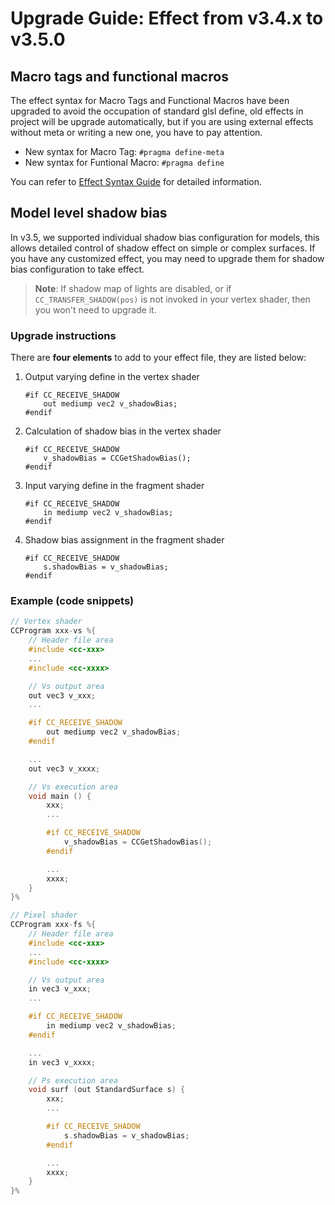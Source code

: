 # Upgrade Guide: Effect from v3.4.x to v3.5.0

## Macro tags and functional macros

The effect syntax for Macro Tags and Functional Macros have been upgraded to avoid the occupation of standard glsl define, old effects in project will be upgrade automatically, but if you are using external effects without meta or writing a new one, you have to pay attention.

- New syntax for Macro Tag: `#pragma define-meta`
- New syntax for Funtional Macro: `#pragma define`

You can refer to [Effect Syntax Guide](./effect-syntax.md#macro-tags) for detailed information.

## Model level shadow bias

In v3.5, we supported individual shadow bias configuration for models, this allows detailed control of shadow effect on simple or complex surfaces. If you have any customized effect, you may need to upgrade them for shadow bias configuration to take effect.

> **Note**: If shadow map of lights are disabled, or if `CC_TRANSFER_SHADOW(pos)` is not invoked in your vertex shader, then you won't need to upgrade it.

### Upgrade instructions

There are **four elements** to add to your effect file, they are listed below:

1. Output varying define in the vertex shader

    ```
    #if CC_RECEIVE_SHADOW
        out mediump vec2 v_shadowBias;
    #endif
    ```

2. Calculation of shadow bias in the vertex shader

    ```
    #if CC_RECEIVE_SHADOW
        v_shadowBias = CCGetShadowBias();
    #endif
    ```

3. Input varying define in the fragment shader

    ```
    #if CC_RECEIVE_SHADOW
        in mediump vec2 v_shadowBias;
    #endif
    ```

4. Shadow bias assignment in the fragment shader

    ```
    #if CC_RECEIVE_SHADOW
        s.shadowBias = v_shadowBias;
    #endif
    ```

### Example (code snippets)

```c
// Vertex shader
CCProgram xxx-vs %{
    // Header file area
    #include <cc-xxx>
    ...
    #include <cc-xxxx>

    // Vs output area
    out vec3 v_xxx;
    ...

    #if CC_RECEIVE_SHADOW
        out mediump vec2 v_shadowBias;
    #endif

    ...
    out vec3 v_xxxx;

    // Vs execution area
    void main () {
        xxx;
        ...

        #if CC_RECEIVE_SHADOW
            v_shadowBias = CCGetShadowBias();
        #endif

        ...
        xxxx;
    }
}%

// Pixel shader
CCProgram xxx-fs %{
    // Header file area
    #include <cc-xxx>
    ...
    #include <cc-xxxx>

    // Vs output area
    in vec3 v_xxx;
    ...

    #if CC_RECEIVE_SHADOW
        in mediump vec2 v_shadowBias;
    #endif

    ...
    in vec3 v_xxxx;

    // Ps execution area
    void surf (out StandardSurface s) {
        xxx;
        ...

        #if CC_RECEIVE_SHADOW
            s.shadowBias = v_shadowBias;
        #endif

        ...
        xxxx;
    }
}%
```
